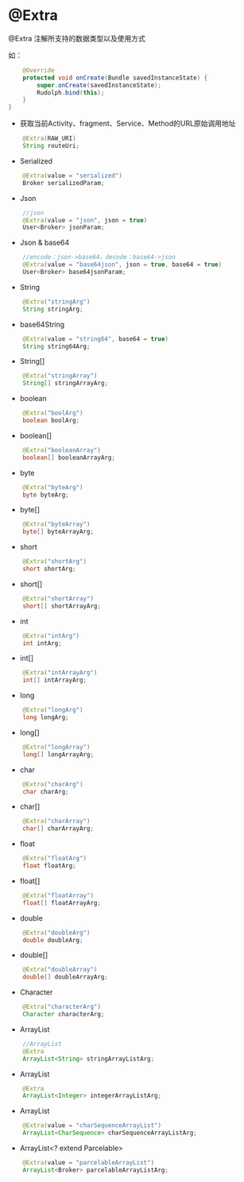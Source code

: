 # @Extra
 
@Extra 注解所支持的数据类型以及使用方式


如：

```java
    @Override
    protected void onCreate(Bundle savedInstanceState) {
        super.onCreate(savedInstanceState);
        Rudolph.bind(this);
    }
}
```

* 获取当前Activity、fragment、Service、Method的URL原始调用地址

```java
    @Extra(RAW_URI)
    String routeUri;
```

* Serialized

```java
    @Extra(value = "serialized")
    Broker serializedParam;
```

* Json

```java
    //json
    @Extra(value = "json", json = true)
    User<Broker> jsonParam;
```

* Json & base64


```java
    //encode：json->base64，decode：base64->json
    @Extra(value = "base64json", json = true, base64 = true)
    User<Broker> base64jsonParam;
```


* String

```java
    @Extra("stringArg")
    String stringArg;
```

* base64String

```java
    @Extra(value = "string64", base64 = true)
    String string64Arg;
```

* String[]

```java
    @Extra("stringArray")
    String[] stringArrayArg;

```

* boolean

```java
    @Extra("boolArg")
    boolean boolArg;
```

* boolean[]

```java
    @Extra("booleanArray")
    boolean[] booleanArrayArg;
```

* byte

```java
    @Extra("byteArg")
    byte byteArg;
```

* byte[]

```java
    @Extra("byteArray")
    byte[] byteArrayArg;
```

* short

```java
    @Extra("shortArg")
    short shortArg;
```

* short[]

```java
    @Extra("shortArray")
    short[] shortArrayArg;
```

* int

```java
    @Extra("intArg")
    int intArg;
```

* int[]

```java
    @Extra("intArrayArg")
    int[] intArrayArg;
```

* long

```java
    @Extra("longArg")
    long longArg;
```

* long[]

```java
    @Extra("longArray")
    long[] longArrayArg;
```

* char

```java
    @Extra("charArg")
    char charArg;
```

* char[]

```java
    @Extra("charArray")
    char[] charArrayArg;
```

* float

```java
    @Extra("floatArg")
    float floatArg;
```

* float[]

```java
    @Extra("floatArray")
    float[] floatArrayArg;
```

* double

```java
    @Extra("doubleArg")
    double doubleArg;
```

* double[]

```java
    @Extra("doubleArray")
    double[] doubleArrayArg;
```

* Character

```java
    @Extra("characterArg")
    Character characterArg;
```

* ArrayList<String> 

```java
    //ArrayList
    @Extra
    ArrayList<String> stringArrayListArg;
```

* ArrayList<Integer> 

```java
    @Extra
    ArrayList<Integer> integerArrayListArg;
```

* ArrayList<CharSequence> 

```java
    @Extra(value = "charSequenceArrayList")
    ArrayList<CharSequence> charSequenceArrayListArg;
```

* ArrayList<? extend Parcelable> 

```java
    @Extra(value = "parcelableArrayList")
    ArrayList<Broker> parcelableArrayListArg;
```

